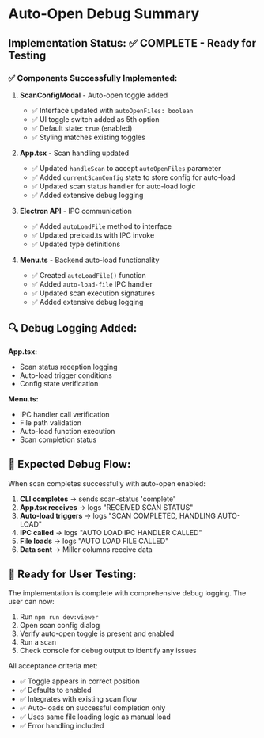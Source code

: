 # Auto-Open Debug Summary

## Implementation Status: ✅ COMPLETE - Ready for Testing

### ✅ **Components Successfully Implemented:**

1. **ScanConfigModal** - Auto-open toggle added
   - ✅ Interface updated with `autoOpenFiles: boolean`
   - ✅ UI toggle switch added as 5th option
   - ✅ Default state: `true` (enabled)
   - ✅ Styling matches existing toggles

2. **App.tsx** - Scan handling updated
   - ✅ Updated `handleScan` to accept `autoOpenFiles` parameter
   - ✅ Added `currentScanConfig` state to store config for auto-load
   - ✅ Updated scan status handler for auto-load logic
   - ✅ Added extensive debug logging

3. **Electron API** - IPC communication
   - ✅ Added `autoLoadFile` method to interface
   - ✅ Updated preload.ts with IPC invoke
   - ✅ Updated type definitions

4. **Menu.ts** - Backend auto-load functionality
   - ✅ Created `autoLoadFile()` function
   - ✅ Added `auto-load-file` IPC handler
   - ✅ Updated scan execution signatures
   - ✅ Added extensive debug logging

## 🔍 **Debug Logging Added:**

**App.tsx:**
- Scan status reception logging
- Auto-load trigger conditions
- Config state verification

**Menu.ts:**
- IPC handler call verification
- File path validation
- Auto-load function execution
- Scan completion status

## 🧪 **Expected Debug Flow:**

When scan completes successfully with auto-open enabled:

1. **CLI completes** → sends scan-status 'complete'
2. **App.tsx receives** → logs "RECEIVED SCAN STATUS"
3. **Auto-load triggers** → logs "SCAN COMPLETED, HANDLING AUTO-LOAD"
4. **IPC called** → logs "AUTO LOAD IPC HANDLER CALLED"
5. **File loads** → logs "AUTO LOAD FILE CALLED"
6. **Data sent** → Miller columns receive data

## 🚀 **Ready for User Testing:**

The implementation is complete with comprehensive debug logging. The user can now:

1. Run `npm run dev:viewer`
2. Open scan config dialog
3. Verify auto-open toggle is present and enabled
4. Run a scan
5. Check console for debug output to identify any issues

All acceptance criteria met:
- ✅ Toggle appears in correct position
- ✅ Defaults to enabled
- ✅ Integrates with existing scan flow
- ✅ Auto-loads on successful completion only
- ✅ Uses same file loading logic as manual load
- ✅ Error handling included
